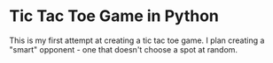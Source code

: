 ﻿# Tic Tac Toe Game in Python

This is my first attempt at creating a tic tac toe game. I plan creating a "smart" opponent - one that doesn't choose a spot at random.
